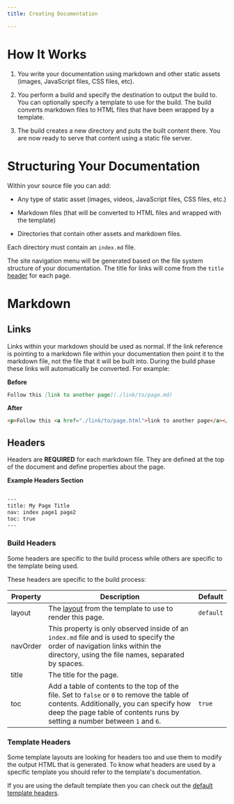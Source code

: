 ```yaml
---
title: Creating Documentation

---
```


# How It Works

1. You write your documentation using markdown and other static assets (images, JavaScript files, CSS files, etc).

2. You perform a build and specify the destination to output the build to. You can optionally specify a template to use for the build. The build converts markdown files to HTML files that have been wrapped by a template.

3. The build creates a new directory and puts the built content there. You are now ready to serve that content using a static file server.

# Structuring Your Documentation

Within your source file you can add:
 
- Any type of static asset (images, videos, JavaScript files, CSS files, etc.)

- Markdown files (that will be converted to HTML files and wrapped with the template)

- Directories that contain other assets and markdown files.

Each directory must contain an `index.md` file.

The site navigation menu will be generated based on the file system structure of your documentation. The title for links will come from the `title` [header](#headers) for each page.

# Markdown

## Links

Links within your markdown should be used as normal. If the link reference is pointing to a markdown file within your documentation then point it to the markdown file, not the file that it will be built into. During the build phase these links will automatically be converted. For example:

**Before**

```md
Follow this [link to another page](./link/to/page.md)
```

**After**

```html
<p>Follow this <a href="./link/to/page.html">link to another page</a></p>
```

## Headers

Headers are **REQUIRED** for each markdown file. They are defined at the top of the document and define properties about the page.

**Example Headers Section**

```md

---
title: My Page Title
nav: index page1 page2
toc: true
---
```

### Build Headers

Some headers are specific to the build process while others are specific to the template being used.

These headers are specific to the build process:

| Property | Description | Default |
| -------- | ----------- | ------- |
| layout | The [layout](./templates/layouts.md) from the template to use to render this page. | `default` |
| navOrder | This property is only observed inside of an `index.md` file and is used to specify the order of navigation links within the directory, using the file names, separated by spaces. | |
| title | The title for the page. | |
| toc | Add a table of contents to the top of the file. Set to `false` or `0` to remove the table of contents. Additionally, you can specify how deep the page table of contents runs by setting a number between `1` and `6`. | `true` |

### Template Headers

Some template layouts are looking for headers too and use them to modify the output HTML that is generated. To know what headers are used by a specific template you should refer to the template's documentation.

If you are using the default template then you can check out the [default template headers](../templates/default.md#page-headers).
